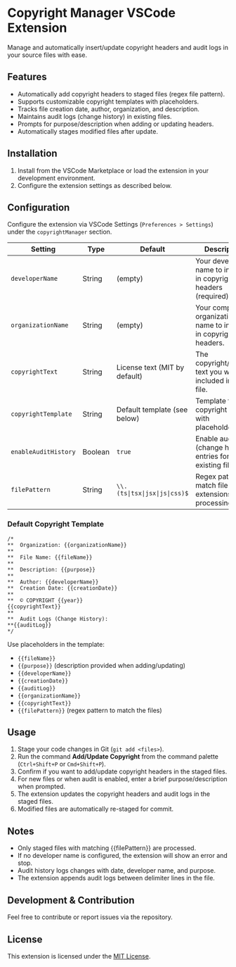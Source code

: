 # Copyright Manager VSCode Extension

Manage and automatically insert/update copyright headers and audit logs in your source files with ease.

## Features

- Automatically add copyright headers to staged files (regex file pattern).
- Supports customizable copyright templates with placeholders.
- Tracks file creation date, author, organization, and description.
- Maintains audit logs (change history) in existing files.
- Prompts for purpose/description when adding or updating headers.
- Automatically stages modified files after update.

## Installation

1. Install from the VSCode Marketplace or load the extension in your development environment.
2. Configure the extension settings as described below.

## Configuration

Configure the extension via VSCode Settings (`Preferences > Settings`) under the `copyrightManager` section.

| Setting              | Type    | Default                       | Description                                                        |
| -------------------- | ------- | ----------------------------- | ------------------------------------------------------------------ |
| `developerName`      | String  | (empty)                       | Your developer name to include in copyright headers (required).    |
| `organizationName`   | String  | (empty)                       | Your company or organization name to include in copyright headers. |
| `copyrightText`      | String  | License text (MIT by default) | The copyright/license text you want included in each file.         |
| `copyrightTemplate`  | String  | Default template (see below)  | Template for copyright block with placeholders.                    |
| `enableAuditHistory` | Boolean | `true`                        | Enable audit (change history) entries for existing files.          |
| `filePattern`        | String  | `\\.(ts\|tsx\|jsx\|js\|css)$` | Regex pattern to match file extensions for processing              |

### Default Copyright Template

```plaintext
/*
**  Organization: {{organizationName}}
**
**  File Name: {{fileName}}
**
**  Description: {{purpose}}
**
**  Author: {{developerName}}
**  Creation Date: {{creationDate}}
**
**  © COPYRIGHT {{year}}
{{copyrightText}}
**
**  Audit Logs (Change History):
**{{auditLog}}
*/
```

Use placeholders in the template:

- `{{fileName}}`
- `{{purpose}}` (description provided when adding/updating)
- `{{developerName}}`
- `{{creationDate}}`
- `{{auditLog}}`
- `{{organizationName}}`
- `{{copyrightText}}`
- `{{filePattern}}` (regex pattern to match the files)

## Usage

1. Stage your code changes in Git (`git add <files>`).
2. Run the command **Add/Update Copyright** from the command palette (`Ctrl+Shift+P` or `Cmd+Shift+P`).
3. Confirm if you want to add/update copyright headers in the staged files.
4. For new files or when audit is enabled, enter a brief purpose/description when prompted.
5. The extension updates the copyright headers and audit logs in the staged files.
6. Modified files are automatically re-staged for commit.

## Notes

- Only staged files with matching {{filePattern}} are processed.
- If no developer name is configured, the extension will show an error and stop.
- Audit history logs changes with date, developer name, and purpose.
- The extension appends audit logs between delimiter lines in the file.

## Development & Contribution

Feel free to contribute or report issues via the repository.

## License

This extension is licensed under the [MIT License](./LICENSE).

